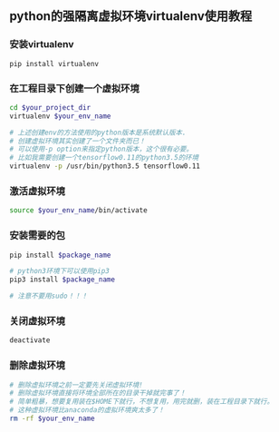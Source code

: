 ## python的强隔离虚拟环境virtualenv使用教程

### 安装virtualenv

```shell
pip install virtualenv
```

### 在工程目录下创建一个虚拟环境
```bash
cd $your_project_dir
virtualenv $your_env_name

# 上述创建env的方法使用的python版本是系统默认版本.
# 创建虚拟环境其实创建了一个文件夹而已！
# 可以使用-p option来指定python版本，这个很有必要。
# 比如我需要创建一个tensorflow0.11的python3.5的环境
virtualenv -p /usr/bin/python3.5 tensorflow0.11

```

### 激活虚拟环境
```bash
source $your_env_name/bin/activate

```

### 安装需要的包
```bash
pip install $package_name

# python3环境下可以使用pip3
pip3 install $package_name

# 注意不要用sudo！！！
```


### 关闭虚拟环境
```bash
deactivate
```

### 删除虚拟环境
```bash
# 删除虚拟环境之前一定要先关闭虚拟环境!
# 删除虚拟环境直接将环境全部所在的目录干掉就完事了！
# 简单粗暴，想要复用装在$HOME下就行，不想复用，用完就删，装在工程目录下就行。
# 这种虚拟环境比anaconda的虚拟环境爽太多了！
rm -rf $your_env_name
```



